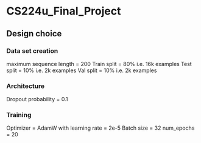 # CS224u_Final_Project

## Design choice 

### Data set creation
maximum sequence length = 200
Train split = 80% i.e. 16k examples
Test split = 10% i.e. 2k examples
Val split = 10% i.e. 2k examples


### Architecture 
Dropout probability = 0.1


### Training 
Optimizer = AdamW with learning rate = 2e-5
Batch size = 32
num_epochs = 20
